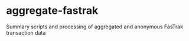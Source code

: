 aggregate-fastrak
=================

Summary scripts and processing of aggregated and anonymous FasTrak transaction data
